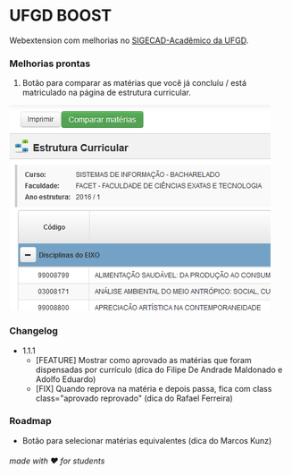 # UFGD BOOST

Webextension com melhorias no [SIGECAD-Acadêmico da UFGD](http://sigecad-academico.ufgd.edu.br).

### Melhorias prontas

1. Botão para comparar as matérias que você já concluíu / está matriculado na página de estrutura curricular.

![Imagem do botão na página de Estrutura Curricular](./screen_feature1.png)


### Changelog

* 1.1.1
  * [FEATURE] Mostrar como aprovado as matérias que foram dispensadas por currículo (dica do Filipe De Andrade Maldonado e Adolfo Eduardo)
  * [FIX] Quando reprova na matéria e depois passa, fica com class class="aprovado reprovado" (dica do Rafael Ferreira)

### Roadmap

* Botão para selecionar matérias equivalentes (dica do Marcos Kunz)

###### made with ♥ for students
